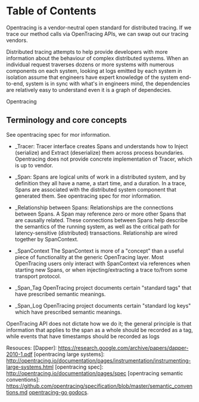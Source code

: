 # Table of Contents


Opentracing is a vendor-neutral open standard for distributed tracing. If we trace our method calls via OpenTracing APIs, we can swap out our tracing vendors.

Distributed tracing attempts to help provide developers with more information about the behaviour of complex distributed systems. When an individual request traverses dozens or more systems with numerous components on each system, looking at logs emitted by each system in isolation assume that engineers have expert knowledge of the system end-to-end, system is in sync with what's in engineers mind, the dependencies are relatively easy to understand even it is a graph of dependecies.

Opentracing 
## Terminology and core concepts

See opentracing spec for mor information.

* _Tracer: Tracer interface creates Spans and understands how to Inject (serialize) and Extract (deserialize) them across process boundaries. Opentracing does not provide concrete implementation of Tracer, which is up to vendor.

* _Span: Spans are logical units of work in a distributed system, and by definition they all have a name, a start time, and a duration. In a trace, Spans are associated with the distributed system component that generated them. See opentracing spec for mor information.

* _Relationship between Spans: Relationships are the connections between Spans. A Span may reference zero or more other Spans that are causally related. These connections between Spans help describe the semantics of the running system, as well as the critical path for latency-sensitive (distributed) transactions. Relationship are wired together by SpanContext.

* _SpanContext The SpanContext is more of a "concept" than a useful piece of functionality at the generic OpenTracing layer. Most OpenTracing users only interact with SpanContext via references when starting new Spans, or when injecting/extracting a trace to/from some transport protocol.

* _Span_Tag OpenTracing project documents certain "standard tags" that have prescribed semantic meanings.

* _Span_Log OpenTracing project documents certain "standard log keys" which have prescribed semantic meanings.

OpenTracing API does not dictate how we do it; the general principle is that information that applies to the span as a whole should be recorded as a tag, while events that have timestamps should be recorded as logs

Resouces:
[Dapper]: https://research.google.com/archive/papers/dapper-2010-1.pdf
[opentracing large systems]: http://opentracing.io/documentation/pages/instrumentation/instrumenting-large-systems.html
[opentracing spec]: http://opentracing.io/documentation/pages/spec
[opentracing semantic conventions]: https://github.com/opentracing/specification/blob/master/semantic_conventions.md
[opentracing-go
godocs](https://godoc.org/github.com/opentracing/opentracing-go).
